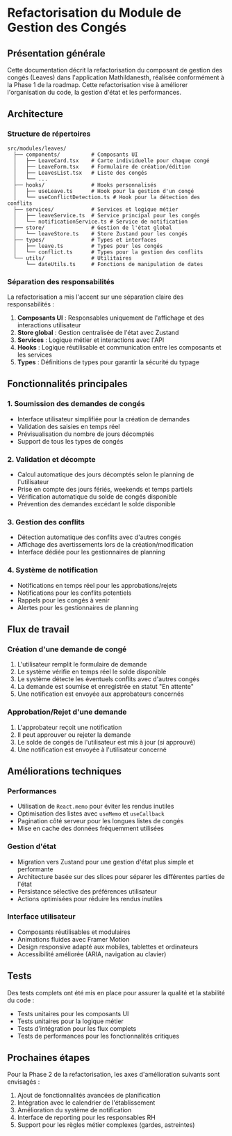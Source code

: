 # Refactorisation du Module de Gestion des Congés

## Présentation générale

Cette documentation décrit la refactorisation du composant de gestion des congés (Leaves) dans l'application Mathildanesth, réalisée conformément à la Phase 1 de la roadmap. Cette refactorisation vise à améliorer l'organisation du code, la gestion d'état et les performances.

## Architecture

### Structure de répertoires

```
src/modules/leaves/
  ├── components/          # Composants UI
  │   ├── LeaveCard.tsx    # Carte individuelle pour chaque congé
  │   ├── LeaveForm.tsx    # Formulaire de création/édition
  │   ├── LeavesList.tsx   # Liste des congés
  │   └── ...
  ├── hooks/               # Hooks personnalisés
  │   ├── useLeave.ts      # Hook pour la gestion d'un congé
  │   └── useConflictDetection.ts # Hook pour la détection des conflits
  ├── services/            # Services et logique métier
  │   ├── leaveService.ts  # Service principal pour les congés
  │   └── notificationService.ts # Service de notification
  ├── store/               # Gestion de l'état global
  │   └── leaveStore.ts    # Store Zustand pour les congés
  ├── types/               # Types et interfaces
  │   ├── leave.ts         # Types pour les congés
  │   └── conflict.ts      # Types pour la gestion des conflits
  └── utils/               # Utilitaires
      └── dateUtils.ts     # Fonctions de manipulation de dates
```

### Séparation des responsabilités

La refactorisation a mis l'accent sur une séparation claire des responsabilités :

1. **Composants UI** : Responsables uniquement de l'affichage et des interactions utilisateur
2. **Store global** : Gestion centralisée de l'état avec Zustand
3. **Services** : Logique métier et interactions avec l'API
4. **Hooks** : Logique réutilisable et communication entre les composants et les services
5. **Types** : Définitions de types pour garantir la sécurité du typage

## Fonctionnalités principales

### 1. Soumission des demandes de congés

- Interface utilisateur simplifiée pour la création de demandes
- Validation des saisies en temps réel
- Prévisualisation du nombre de jours décomptés
- Support de tous les types de congés

### 2. Validation et décompte

- Calcul automatique des jours décomptés selon le planning de l'utilisateur
- Prise en compte des jours fériés, weekends et temps partiels
- Vérification automatique du solde de congés disponible
- Prévention des demandes excédant le solde disponible

### 3. Gestion des conflits

- Détection automatique des conflits avec d'autres congés
- Affichage des avertissements lors de la création/modification
- Interface dédiée pour les gestionnaires de planning

### 4. Système de notification

- Notifications en temps réel pour les approbations/rejets
- Notifications pour les conflits potentiels
- Rappels pour les congés à venir
- Alertes pour les gestionnaires de planning

## Flux de travail

### Création d'une demande de congé

1. L'utilisateur remplit le formulaire de demande
2. Le système vérifie en temps réel le solde disponible
3. Le système détecte les éventuels conflits avec d'autres congés
4. La demande est soumise et enregistrée en statut "En attente"
5. Une notification est envoyée aux approbateurs concernés

### Approbation/Rejet d'une demande

1. L'approbateur reçoit une notification
2. Il peut approuver ou rejeter la demande
3. Le solde de congés de l'utilisateur est mis à jour (si approuvé)
4. Une notification est envoyée à l'utilisateur concerné

## Améliorations techniques

### Performances

- Utilisation de `React.memo` pour éviter les rendus inutiles
- Optimisation des listes avec `useMemo` et `useCallback`
- Pagination côté serveur pour les longues listes de congés
- Mise en cache des données fréquemment utilisées

### Gestion d'état

- Migration vers Zustand pour une gestion d'état plus simple et performante
- Architecture basée sur des slices pour séparer les différentes parties de l'état
- Persistance sélective des préférences utilisateur
- Actions optimisées pour réduire les rendus inutiles

### Interface utilisateur

- Composants réutilisables et modulaires
- Animations fluides avec Framer Motion
- Design responsive adapté aux mobiles, tablettes et ordinateurs
- Accessibilité améliorée (ARIA, navigation au clavier)

## Tests

Des tests complets ont été mis en place pour assurer la qualité et la stabilité du code :

- Tests unitaires pour les composants UI
- Tests unitaires pour la logique métier
- Tests d'intégration pour les flux complets
- Tests de performances pour les fonctionnalités critiques

## Prochaines étapes

Pour la Phase 2 de la refactorisation, les axes d'amélioration suivants sont envisagés :

1. Ajout de fonctionnalités avancées de planification
2. Intégration avec le calendrier de l'établissement
3. Amélioration du système de notification
4. Interface de reporting pour les responsables RH
5. Support pour les règles métier complexes (gardes, astreintes) 